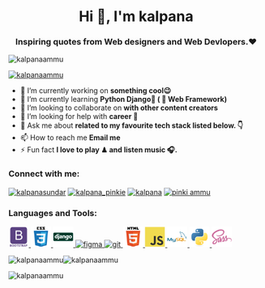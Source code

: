 <h1 align="center">Hi 👋, I'm kalpana</h1>
<h3 align="center">Inspiring quotes from Web designers and Web Devlopers.❤️</h3>

<p align="left"> <img src="https://komarev.com/ghpvc/?username=kalpanaammu&label=Profile%20views&color=0e75b6&style=flat" alt="kalpanaammu" /> </p>

<p align="left"> <a href="https://github.com/ryo-ma/github-profile-trophy"><img src="https://github-profile-trophy.vercel.app/?username=kalpanaammu" alt="kalpanaammu" /></a> </p>

- 🔭 I’m currently working on **something cool😉**
- 🌱 I’m currently learning **Python Django🎸️ ( 🐍️ Web Framework)**
- 👯 I’m looking to collaborate on **with other content creators**
- 🤝 I’m looking for help with **career 🏢**
- 💬 Ask me about **related to my favourite tech stack listed below. 👇️**
- 📫 How to reach me **Email me**
- ⚡ Fun fact **I love to play ♟ and listen music 🎧.**

<h3 align="left">Connect with me:</h3>
<p align="left">
<a href="https://fb.com/kalpanasundar" target="blank"><img align="center" src="https://raw.githubusercontent.com/rahuldkjain/github-profile-readme-generator/master/src/images/icons/Social/facebook.svg" alt="kalpanasundar" height="30" width="40" /></a>
<a href="https://instagram.com/kalpana_pinkie" target="blank"><img align="center" src="https://raw.githubusercontent.com/rahuldkjain/github-profile-readme-generator/master/src/images/icons/Social/instagram.svg" alt="kalpana_pinkie" height="30" width="40" /></a>
<a href="https://dribbble.com/kalpana" target="blank"><img align="center" src="https://raw.githubusercontent.com/rahuldkjain/github-profile-readme-generator/master/src/images/icons/Social/dribbble.svg" alt="kalpana" height="30" width="40" /></a>
<a href="https://www.hackerrank.com/pinki ammu" target="blank"><img align="center" src="https://raw.githubusercontent.com/rahuldkjain/github-profile-readme-generator/master/src/images/icons/Social/hackerrank.svg" alt="pinki ammu" height="30" width="40" /></a>
</p>

<h3 align="left">Languages and Tools:</h3>
<p align="left"> <a href="https://getbootstrap.com" target="_blank"> <img src="https://raw.githubusercontent.com/devicons/devicon/master/icons/bootstrap/bootstrap-plain-wordmark.svg" alt="bootstrap" width="40" height="40"/> </a> <a href="https://www.w3schools.com/css/" target="_blank"> <img src="https://raw.githubusercontent.com/devicons/devicon/master/icons/css3/css3-original-wordmark.svg" alt="css3" width="40" height="40"/> </a> <a href="https://www.djangoproject.com/" target="_blank"> <img src="https://raw.githubusercontent.com/devicons/devicon/master/icons/django/django-original.svg" alt="django" width="40" height="40"/> </a> <a href="https://www.figma.com/" target="_blank"> <img src="https://www.vectorlogo.zone/logos/figma/figma-icon.svg" alt="figma" width="40" height="40"/> </a> <a href="https://git-scm.com/" target="_blank"> <img src="https://www.vectorlogo.zone/logos/git-scm/git-scm-icon.svg" alt="git" width="40" height="40"/> </a> <a href="https://www.w3.org/html/" target="_blank"> <img src="https://raw.githubusercontent.com/devicons/devicon/master/icons/html5/html5-original-wordmark.svg" alt="html5" width="40" height="40"/> </a> <a href="https://developer.mozilla.org/en-US/docs/Web/JavaScript" target="_blank"> <img src="https://raw.githubusercontent.com/devicons/devicon/master/icons/javascript/javascript-original.svg" alt="javascript" width="40" height="40"/> </a> <a href="https://www.mysql.com/" target="_blank"> <img src="https://raw.githubusercontent.com/devicons/devicon/master/icons/mysql/mysql-original-wordmark.svg" alt="mysql" width="40" height="40"/> </a> <a href="https://www.python.org" target="_blank"> <img src="https://raw.githubusercontent.com/devicons/devicon/master/icons/python/python-original.svg" alt="python" width="40" height="40"/> </a> <a href="https://sass-lang.com" target="_blank"> <img src="https://raw.githubusercontent.com/devicons/devicon/master/icons/sass/sass-original.svg" alt="sass" width="40" height="40"/> </a> </p>

<p><img align="left" src="https://github-readme-stats.vercel.app/api/top-langs?username=kalpanaammu&show_icons=true&locale=en&layout=compact" alt="kalpanaammu" /></p>

<p>&nbsp;<img align="left" src="https://github-readme-stats.vercel.app/api?username=kalpanaammu&show_icons=true&locale=en" alt="kalpanaammu" /></p>

<p><img align="left" src="https://github-readme-streak-stats.herokuapp.com/?user=kalpanaammu&" alt="kalpanaammu" /></p>

